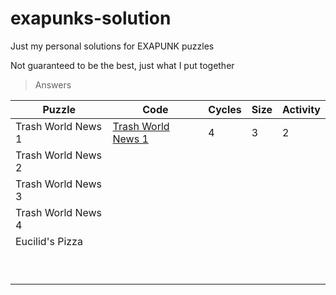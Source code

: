 # exapunks-solution
Just my personal solutions for EXAPUNK puzzles

Not guaranteed to be the best, just what I put together

> Answers


| Puzzle | Code | Cycles | Size | Activity |
|--------|------|--------|------|----------|
|Trash World News 1|[Trash World News 1](Solutions/TrashWorldNews1.md)  |4|3|2|
|Trash World News 2|      |        |      |          |
|Trash World News 3|      |        |      |          |
|Trash World News 4|      |        |      |          |
|Eucilid's Pizza|      |        |      |          |
|               |      |        |      |          |
|               |      |        |      |          |
|               |      |        |      |          |
|               |      |        |      |          |
|               |      |        |      |          |
|               |      |        |      |          |
|               |      |        |      |          |
|               |      |        |      |          |
|               |      |        |      |          |